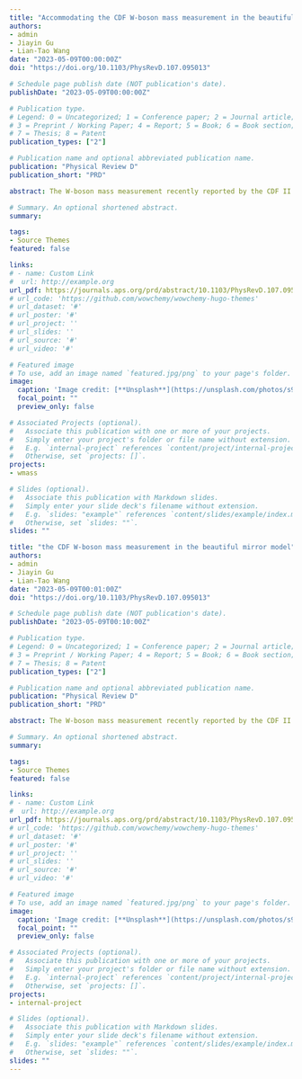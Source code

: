```yaml
---
title: "Accommodating the CDF W-boson mass measurement in the beautiful mirror model"
authors: 
- admin
- Jiayin Gu
- Lian-Tao Wang
date: "2023-05-09T00:00:00Z"
doi: "https://doi.org/10.1103/PhysRevD.107.095013"

# Schedule page publish date (NOT publication's date).
publishDate: "2023-05-09T00:00:00Z"

# Publication type.
# Legend: 0 = Uncategorized; 1 = Conference paper; 2 = Journal article;
# 3 = Preprint / Working Paper; 4 = Report; 5 = Book; 6 = Book section;
# 7 = Thesis; 8 = Patent
publication_types: ["2"]

# Publication name and optional abbreviated publication name.
publication: "Physical Review D"
publication_short: "PRD"

abstract: The W-boson mass measurement recently reported by the CDF II experiment exhibits a significant deviation from both the Standard Model prediction and previous measurements. There is also a long-standing deviation between the Standard Model prediction of the forward-backward asymmetry of the bottom quark ($A_{FB}^{0,b}$) and its measurement at the LEP experiment. The Beautiful Mirror model, proposed to resolve the $A_{FB}^{0,b}$ discrepancy, introduces vector-like quarks that modify the W-boson mass at one-loop level. In this study, we find an interesting region in the model parameter space that could potentially explain both discrepancies, which puts the new quarks in the multi-TeV region. This region is mostly consistent with current LHC bounds from direct searches and Higgs coupling measurements, but will be thoroughly probed at the High Luminosity LHC. As such, the Beautiful Mirror model as an explanation of the $m_W$ and $A_{FB}^{0,b}$ discrepancies could be confirmed or falsified in the near future.

# Summary. An optional shortened abstract.
summary: 

tags:
- Source Themes
featured: false

links:
# - name: Custom Link
#  url: http://example.org
url_pdf: https://journals.aps.org/prd/abstract/10.1103/PhysRevD.107.095013
# url_code: 'https://github.com/wowchemy/wowchemy-hugo-themes'
# url_dataset: '#'
# url_poster: '#'
# url_project: ''
# url_slides: ''
# url_source: '#'
# url_video: '#'

# Featured image
# To use, add an image named `featured.jpg/png` to your page's folder. 
image:
  caption: 'Image credit: [**Unsplash**](https://unsplash.com/photos/s9CC2SKySJM)'
  focal_point: ""
  preview_only: false

# Associated Projects (optional).
#   Associate this publication with one or more of your projects.
#   Simply enter your project's folder or file name without extension.
#   E.g. `internal-project` references `content/project/internal-project/index.md`.
#   Otherwise, set `projects: []`.
projects:
- wmass

# Slides (optional).
#   Associate this publication with Markdown slides.
#   Simply enter your slide deck's filename without extension.
#   E.g. `slides: "example"` references `content/slides/example/index.md`.
#   Otherwise, set `slides: ""`.
slides: ""

title: "the CDF W-boson mass measurement in the beautiful mirror model"
authors: 
- admin
- Jiayin Gu
- Lian-Tao Wang
date: "2023-05-09T00:01:00Z"
doi: "https://doi.org/10.1103/PhysRevD.107.095013"

# Schedule page publish date (NOT publication's date).
publishDate: "2023-05-09T00:10:00Z"

# Publication type.
# Legend: 0 = Uncategorized; 1 = Conference paper; 2 = Journal article;
# 3 = Preprint / Working Paper; 4 = Report; 5 = Book; 6 = Book section;
# 7 = Thesis; 8 = Patent
publication_types: ["2"]

# Publication name and optional abbreviated publication name.
publication: "Physical Review D"
publication_short: "PRD"

abstract: The W-boson mass measurement recently reported by the CDF II experiment exhibits a significant deviation from both the Standard Model prediction and previous measurements. There is also a long-standing deviation between the Standard Model prediction of the forward-backward asymmetry of the bottom quark ($A_{FB}^{0,b}$) and its measurement at the LEP experiment. The Beautiful Mirror model, proposed to resolve the $A_{FB}^{0,b}$ discrepancy, introduces vector-like quarks that modify the W-boson mass at one-loop level. In this study, we find an interesting region in the model parameter space that could potentially explain both discrepancies, which puts the new quarks in the multi-TeV region. This region is mostly consistent with current LHC bounds from direct searches and Higgs coupling measurements, but will be thoroughly probed at the High Luminosity LHC. As such, the Beautiful Mirror model as an explanation of the $m_W$ and $A_{FB}^{0,b}$ discrepancies could be confirmed or falsified in the near future.

# Summary. An optional shortened abstract.
summary: 

tags:
- Source Themes
featured: false

links:
# - name: Custom Link
#  url: http://example.org
url_pdf: https://journals.aps.org/prd/abstract/10.1103/PhysRevD.107.095013
# url_code: 'https://github.com/wowchemy/wowchemy-hugo-themes'
# url_dataset: '#'
# url_poster: '#'
# url_project: ''
# url_slides: ''
# url_source: '#'
# url_video: '#'

# Featured image
# To use, add an image named `featured.jpg/png` to your page's folder. 
image:
  caption: 'Image credit: [**Unsplash**](https://unsplash.com/photos/s9CC2SKySJM)'
  focal_point: ""
  preview_only: false

# Associated Projects (optional).
#   Associate this publication with one or more of your projects.
#   Simply enter your project's folder or file name without extension.
#   E.g. `internal-project` references `content/project/internal-project/index.md`.
#   Otherwise, set `projects: []`.
projects:
- internal-project

# Slides (optional).
#   Associate this publication with Markdown slides.
#   Simply enter your slide deck's filename without extension.
#   E.g. `slides: "example"` references `content/slides/example/index.md`.
#   Otherwise, set `slides: ""`.
slides: ""
---
```


